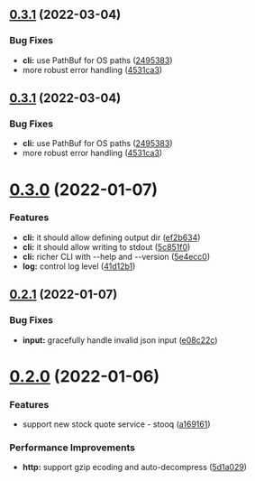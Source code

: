 ## [0.3.1](https://github.com/mrl5/rs-tickers/compare/v0.3.0...v0.3.1) (2022-03-04)


### Bug Fixes

* **cli:** use PathBuf for OS paths ([2495383](https://github.com/mrl5/rs-tickers/commit/249538315b2249541e2491c9737ff344e59555d5))
* more robust error handling ([4531ca3](https://github.com/mrl5/rs-tickers/commit/4531ca37b04c543a409557428b0a2b428d01a95b))



## [0.3.1](https://github.com/mrl5/rs-tickers/compare/v0.3.0...v0.3.1) (2022-03-04)


### Bug Fixes

* **cli:** use PathBuf for OS paths ([2495383](https://github.com/mrl5/rs-tickers/commit/249538315b2249541e2491c9737ff344e59555d5))
* more robust error handling ([4531ca3](https://github.com/mrl5/rs-tickers/commit/4531ca37b04c543a409557428b0a2b428d01a95b))



# [0.3.0](https://github.com/mrl5/rs-tickers/compare/v0.2.1...v0.3.0) (2022-01-07)


### Features

* **cli:** it should allow defining output dir ([ef2b634](https://github.com/mrl5/rs-tickers/commit/ef2b6341a8bcc671cbd843e21a1266019c66a320))
* **cli:** it should allow writing to stdout ([5c851f0](https://github.com/mrl5/rs-tickers/commit/5c851f0f6199dd9e85d0f120878766e5d7fbee5b))
* **cli:** richer CLI with --help and --version ([5e4ecc0](https://github.com/mrl5/rs-tickers/commit/5e4ecc096083222b83affa8058bbcb65dac35c9e))
* **log:** control log level ([41d12b1](https://github.com/mrl5/rs-tickers/commit/41d12b1765b201cdf9834f00b1b6be0a53a70cef))



## [0.2.1](https://github.com/mrl5/rs-tickers/compare/v0.2.0...v0.2.1) (2022-01-07)


### Bug Fixes

* **input:** gracefully handle invalid json input ([e08c22c](https://github.com/mrl5/rs-tickers/commit/e08c22ce319516da1b2a6d906a2e2aa4b15c30c1))



# [0.2.0](https://github.com/mrl5/rs-tickers/compare/v0.1.0...v0.2.0) (2022-01-06)


### Features

* support new stock quote service - stooq ([a169161](https://github.com/mrl5/rs-tickers/commit/a16916144156dc7ad23e67b96a4f0eb793501b50))


### Performance Improvements

* **http:** support gzip ecoding and auto-decompress ([5d1a029](https://github.com/mrl5/rs-tickers/commit/5d1a029d68e47f1f68eff064954883e684129bbf))




